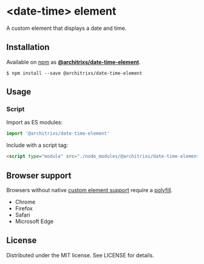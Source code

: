 # &lt;date-time&gt; element

A custom element that displays a date and time.

## Installation
Available on [npm](https://www.npmjs.com/) as [**@architrixs/date-time-element**](https://www.npmjs.com/package/@architrixs/date-time-element).
```
$ npm install --save @architrixs/date-time-element
```

## Usage

### Script

Import as ES modules:

```js
import '@architrixs/date-time-element'
```

Include with a script tag:

```html
<script type="module" src="./node_modules/@architrixs/date-time-element/dist/date-time.js">
```

## Browser support

Browsers without native [custom element support][support] require a [polyfill][].
- Chrome
- Firefox
- Safari
- Microsoft Edge

[support]: https://caniuse.com/custom-elementsv1
[polyfill]: https://github.com/webcomponents/custom-elements

## License

Distributed under the MIT license. See LICENSE for details.